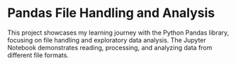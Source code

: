 # Pandas File Handling and Analysis
This project showcases my learning journey with the Python Pandas library, focusing on file handling and exploratory data analysis. The Jupyter Notebook demonstrates reading, processing, and analyzing data from different file formats.
